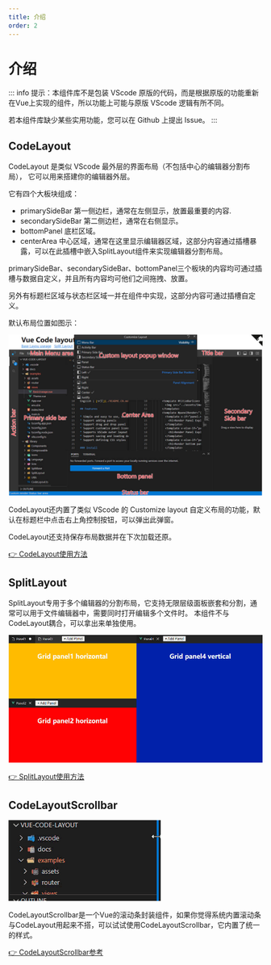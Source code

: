 ```yaml
---
title: 介绍
order: 2
---
```


# 介绍

::: info
提示：本组件库不是包装 VScode 原版的代码，而是根据原版的功能重新在Vue上实现的组件，所以功能上可能与原版 VScode 逻辑有所不同。

若本组件库缺少某些实用功能，您可以在 Github 上提出 Issue。
:::

## CodeLayout

CodeLayout 是类似 VScode 最外层的界面布局（不包括中心的编辑器分割布局），
它可以用来搭建你的编辑器外层。

它有四个大板块组成：

* primarySideBar 第一侧边栏，通常在左侧显示，放置最重要的内容.
* secondarySideBar 第二侧边栏，通常在右侧显示。
* bottomPanel 底栏区域。
* centerArea 中心区域，通常在这里显示编辑器区域，这部分内容通过插槽暴露，可以在此插槽中嵌入SplitLayout组件来实现编辑器分割布局。

primarySideBar、secondarySideBar、bottomPanel三个板块的内容均可通过插槽与数据自定义，并且所有内容均可他们之间拖拽、放置。

另外有标题栏区域与状态栏区域一并在组件中实现，这部分内容可通过插槽自定义。

默认布局位置如图示：

![CodeLayoutBase](../images/CodeLayoutBase.jpg)

CodeLayout还内置了类似 VScode 的 Customize layout 自定义布局的功能，默认在标题栏中点击右上角控制按钮，可以弹出此弹窗。

CodeLayout还支持保存布局数据并在下次加载还原。

[👉 CodeLayout使用方法](./code-layout.md)

## SplitLayout

SplitLayout专用于多个编辑器的分割布局，它支持无限层级面板嵌套和分割，通常可以用于文件编辑器中，需要同时打开编辑多个文件时。
本组件不与CodeLayout耦合，可以拿出来单独使用。

![SplitLayout](../images/SplitLayout.jpg)

[👉 SplitLayout使用方法](./split-layout.md)

## CodeLayoutScrollbar

![CodeLayoutScrollbarDemo](../images/CodeLayoutScrollbarDemo.gif)

CodeLayoutScrollbar是一个Vue的滚动条封装组件，如果你觉得系统内置滚动条与CodeLayout用起来不搭，可以试试使用CodeLayoutScrollbar，它内置了统一的样式。

[👉 CodeLayoutScrollbar参考](../api/CodeLayoutScrollbar.md)
